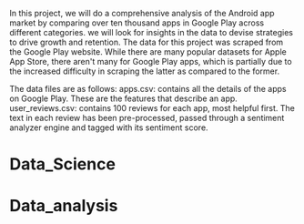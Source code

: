  In this project, we will do a comprehensive analysis of the Android app market by comparing over ten thousand apps in Google Play across different categories. we will look for insights in the data to devise strategies to drive growth and retention. The data for this project was scraped from the Google Play website. While there are many popular datasets for Apple App Store, there aren't many for Google Play apps, which is partially due to the increased difficulty in scraping the latter as compared to the former. 
 
 The data files are as follows:
apps.csv: contains all the details of the apps on Google Play. These are the features that describe an app.
user_reviews.csv: contains 100 reviews for each app, most helpful first. The text in each review has been pre-processed, passed through a sentiment analyzer engine and tagged with its sentiment score.

# Data_Science 
# Data_analysis
